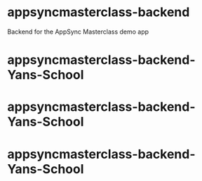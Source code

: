 # appsyncmasterclass-backend
Backend for the AppSync Masterclass demo app
# appsyncmasterclass-backend-Yans-School
# appsyncmasterclass-backend-Yans-School
# appsyncmasterclass-backend-Yans-School
